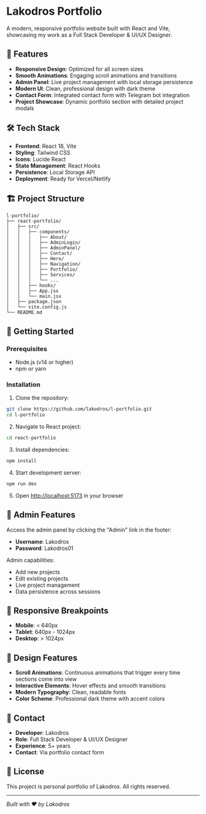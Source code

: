 # Lakodros Portfolio

A modern, responsive portfolio website built with React and Vite, showcasing my work as a Full Stack Developer & UI/UX Designer.

## 🚀 Features

- **Responsive Design**: Optimized for all screen sizes
- **Smooth Animations**: Engaging scroll animations and transitions
- **Admin Panel**: Live project management with local storage persistence
- **Modern UI**: Clean, professional design with dark theme
- **Contact Form**: Integrated contact form with Telegram bot integration
- **Project Showcase**: Dynamic portfolio section with detailed project modals

## 🛠️ Tech Stack

- **Frontend**: React 18, Vite
- **Styling**: Tailwind CSS
- **Icons**: Lucide React
- **State Management**: React Hooks
- **Persistence**: Local Storage API
- **Deployment**: Ready for Vercel/Netlify

## 🏗️ Project Structure

```
l-portfolio/
├── react-portfolio/
│   ├── src/
│   │   ├── components/
│   │   │   ├── About/
│   │   │   ├── AdminLogin/
│   │   │   ├── AdminPanel/
│   │   │   ├── Contact/
│   │   │   ├── Hero/
│   │   │   ├── Navigation/
│   │   │   ├── Portfolio/
│   │   │   ├── Services/
│   │   │   └── ...
│   │   ├── hooks/
│   │   ├── App.jsx
│   │   └── main.jsx
│   ├── package.json
│   └── vite.config.js
└── README.md
```

## 🚀 Getting Started

### Prerequisites
- Node.js (v14 or higher)
- npm or yarn

### Installation

1. Clone the repository:
```bash
git clone https://github.com/lakodros/l-portfolio.git
cd l-portfolio
```

2. Navigate to React project:
```bash
cd react-portfolio
```

3. Install dependencies:
```bash
npm install
```

4. Start development server:
```bash
npm run dev
```

5. Open [http://localhost:5173](http://localhost:5173) in your browser

## 🔧 Admin Features

Access the admin panel by clicking the "Admin" link in the footer:
- **Username**: Lakodros
- **Password**: Lakodros01

Admin capabilities:
- Add new projects
- Edit existing projects
- Live project management
- Data persistence across sessions

## 📱 Responsive Breakpoints

- **Mobile**: < 640px
- **Tablet**: 640px - 1024px
- **Desktop**: > 1024px

## 🎨 Design Features

- **Scroll Animations**: Continuous animations that trigger every time sections come into view
- **Interactive Elements**: Hover effects and smooth transitions
- **Modern Typography**: Clean, readable fonts
- **Color Scheme**: Professional dark theme with accent colors

## 📝 Contact

- **Developer**: Lakodros
- **Role**: Full Stack Developer & UI/UX Designer
- **Experience**: 5+ years
- **Contact**: Via portfolio contact form

## 📄 License

This project is personal portfolio of Lakodros. All rights reserved.

---

*Built with ❤️ by Lakodros*